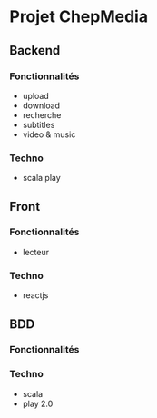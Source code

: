 # Projet ChepMedia

## Backend
### Fonctionnalités
- upload
- download
- recherche 
- subtitles
- video & music

### Techno
- scala play

## Front
### Fonctionnalités
- lecteur 

### Techno
- reactjs

## BDD
### Fonctionnalités

### Techno
- scala
- play 2.0
